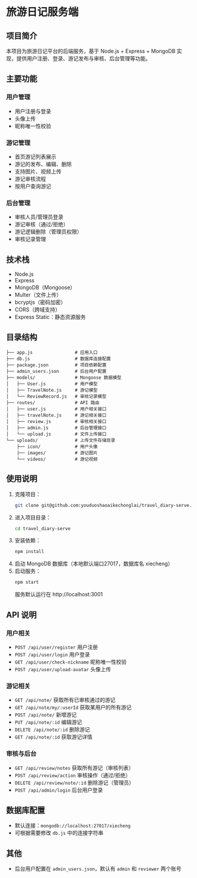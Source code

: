 # 旅游日记服务端

## 项目简介
本项目为旅游日记平台的后端服务，基于 Node.js + Express + MongoDB 实现，提供用户注册、登录、游记发布与审核、后台管理等功能。

## 主要功能
### 用户管理
- 用户注册与登录
- 头像上传
- 昵称唯一性校验

### 游记管理
- 首页游记列表展示
- 游记的发布、编辑、删除
- 支持图片、视频上传
- 游记审核流程
- 按用户查询游记

### 后台管理
- 审核人员/管理员登录
- 游记审核（通过/拒绝）
- 游记逻辑删除（管理员权限）
- 审核记录管理

## 技术栈
- Node.js
- Express
- MongoDB（Mongoose）
- Multer（文件上传）
- bcryptjs（密码加密）
- CORS（跨域支持）
- Express Static：静态资源服务

## 目录结构
```
├── app.js                # 应用入口
├── db.js                 # 数据库连接配置
├── package.json          # 项目依赖配置
├── admin_users.json      # 后台用户配置
├── models/               # Mongoose 数据模型
│   ├── User.js           # 用户模型
│   ├── TravelNote.js     # 游记模型
│   └── ReviewRecord.js   # 审核记录模型
├── routes/               # API 路由
│   ├── user.js           # 用户相关接口
│   ├── travelNote.js     # 游记相关接口
│   ├── review.js         # 审核相关接口
│   ├── admin.js          # 后台管理接口
│   └── upload.js         # 文件上传接口
└── uploads/              # 上传文件存储目录
    ├── icon/             # 用户头像
    ├── images/           # 游记图片
    └── videos/           # 游记视频
```

## 使用说明
1. 克隆项目：
   ```bash
   git clone git@github.com:youduoshaoaikechonglai/travel_diary-serve.git
    ```
2. 进入项目目录：
   ```bash
   cd travel_diary-serve
   ```
3. 安装依赖：
   ```bash
   npm install
   ```
4. 启动 MongoDB 数据库（本地默认端口27017，数据库名 xiecheng）
5. 启动服务：
   ```bash
   npm start
   ```
   服务默认运行在 http://localhost:3001

## API 说明
### 用户相关
- `POST /api/user/register` 用户注册
- `POST /api/user/login` 用户登录
- `GET /api/user/check-nickname` 昵称唯一性校验
- `POST /api/user/upload-avatar` 头像上传

### 游记相关
- `GET /api/note/` 获取所有已审核通过的游记
- `GET /api/note/my/:userId` 获取某用户的所有游记
- `POST /api/note/` 新增游记
- `PUT /api/note/:id` 编辑游记
- `DELETE /api/note/:id` 删除游记
- `GET /api/note/:id` 获取游记详情

### 审核与后台
- `GET /api/review/notes` 获取所有游记（审核列表）
- `POST /api/review/action` 审核操作（通过/拒绝）
- `DELETE /api/review/note/:id` 删除游记（管理员）
- `POST /api/admin/login` 后台用户登录

## 数据库配置
- 默认连接：`mongodb://localhost:27017/xiecheng`
- 可根据需要修改 `db.js` 中的连接字符串

## 其他
- 后台用户配置在 `admin_users.json`，默认有 `admin` 和 `reviewer` 两个账号
